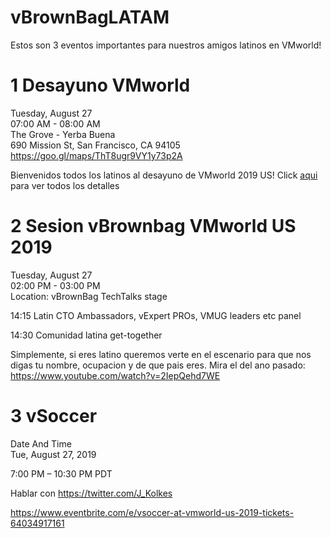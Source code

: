 # vBrownBagLATAM

Estos son 3 eventos importantes para nuestros amigos latinos en VMworld!

# 1 Desayuno VMworld

Tuesday, August 27  
07:00 AM - 08:00 AM  
The Grove - Yerba Buena  
690 Mission St, San Francisco, CA 94105  
https://goo.gl/maps/ThT8ugr9VY1y73p2A  

Bienvenidos todos los latinos al desayuno de VMworld 2019 US! Click [aqui](https://github.com/arielsanchezmora/vBrownBagLATAM/raw/master/Desayuno%20Latino%20en%20VMworld!%20Todo%20latino%20bienvenido!.ics) para ver todos los detalles


# 2 Sesion vBrownbag VMworld US 2019

Tuesday, August 27  
02:00 PM - 03:00 PM  
Location: vBrownBag TechTalks stage  

14:15 Latin CTO Ambassadors, vExpert PROs, VMUG leaders etc panel   

14:30 Comunidad latina get-together  

Simplemente, si eres latino queremos verte en el escenario para que nos digas tu nombre, ocupacion y de que pais eres. Mira el del ano pasado:  
https://www.youtube.com/watch?v=2IepQehd7WE


# 3 vSoccer

Date And Time  
Tue, August 27, 2019  

7:00 PM – 10:30 PM PDT  

Hablar con https://twitter.com/J_Kolkes  

https://www.eventbrite.com/e/vsoccer-at-vmworld-us-2019-tickets-64034917161  


